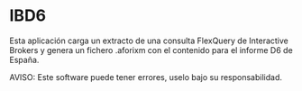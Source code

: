 # IBD6

Esta aplicación carga un extracto de una consulta FlexQuery de Interactive Brokers y genera un fichero .aforixm con el contenido para el informe D6 de España.

AVISO:
Este software puede tener errores, uselo bajo su responsabilidad.